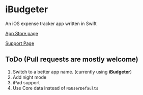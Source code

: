 # iBudgeter

An iOS expense tracker app written in Swift

[App Store page](https://itunes.apple.com/us/app/ibudgeter/id1048395728?ls=1&mt=8)

[Support Page](http://hkalexling.com/2015/10/11/ibudgeter-support-page/)

## ToDo (Pull requests are mostly welcome)

1. Switch to a better app name. (currently using **iBudgeter**)
2. Add night mode 
3. iPad support
4. Use Core data instead of `NSUserDefaults`


